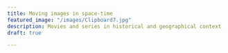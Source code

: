 ```yaml
---
title: Moving images in space-time
featured_image: "/images/Clipboard7.jpg"
description: Movies and series in historical and geographical context
draft: true

---
```


